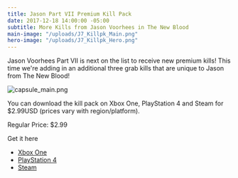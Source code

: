 ```yaml
---
title: Jason Part VII Premium Kill Pack
date: 2017-12-18 14:00:00 -05:00
subtitle: More Kills from Jason Voorhees in The New Blood
main-image: "/uploads/J7_Killpk_Main.png"
hero-image: "/uploads/J7_Killpk_Hero.png"
---
```


Jason Voorhees Part VII is next on the list to receive new premium kills! This time we're adding in an additional three grab kills that are unique to Jason from The New Blood! 

![capsule_main.png](/uploads/capsule_main.png)

You can download the kill pack on Xbox One, PlayStation 4 and Steam for $2.99USD (prices vary with region/platform). 

Regular Price: $2.99

Get it here  
 - [Xbox One](https://www.microsoft.com/en-us/store/p/jason-part-7-machete-kill-pack/c4x59s0hcpn8)
 - [PlayStation 4](https://store.playstation.com/en-us/product/UP2165-CUSA07878_00-F13GAMEKILLPAK02)
 - [Steam](http://store.steampowered.com/app/739581/Friday_the_13_The_Game__Jason_Part_7_Machete_Kill_Pack/)